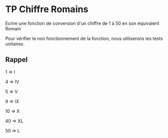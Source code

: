 # TP Chiffre Romains

Ecrire une fonction de conversion d'un chiffre de 1 à 50 en son équivalent Romain

Pour vérifier le non fonctionnement de la fonction, nous utiliserons les tests unitaires.

## Rappel

1 => I

4 => IV

5 => V

9 => IX

10 => X

40 => XL

50 => L